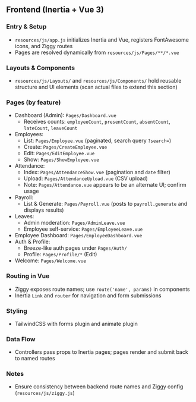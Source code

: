 ## Frontend (Inertia + Vue 3)

### Entry & Setup
- `resources/js/app.js` initializes Inertia and Vue, registers FontAwesome icons, and Ziggy routes
- Pages are resolved dynamically from `resources/js/Pages/**/*.vue`

### Layouts & Components
- `resources/js/Layouts/` and `resources/js/Components/` hold reusable structure and UI elements (scan actual files to extend this section)

### Pages (by feature)
- Dashboard (Admin): `Pages/Dashboard.vue`
  - Receives counts: `employeeCount`, `presentCount`, `absentCount`, `lateCount`, `leaveCount`
- Employees:
  - List: `Pages/Employee.vue` (paginated, search query `?search=`)
  - Create: `Pages/CreateEmployee.vue`
  - Edit: `Pages/EditEmployee.vue`
  - Show: `Pages/ShowEmployee.vue`
- Attendance:
  - Index: `Pages/AttendanceShow.vue` (pagination and `date` filter)
  - Upload: `Pages/AttendanceUpload.vue` (CSV upload)
  - Note: `Pages/Attendance.vue` appears to be an alternate UI; confirm usage
- Payroll:
  - List & Generate: `Pages/Payroll.vue` (posts to `payroll.generate` and displays results)
- Leaves:
  - Admin moderation: `Pages/AdminLeave.vue`
  - Employee self-service: `Pages/EmployeeLeave.vue`
- Employee Dashboard: `Pages/EmployeeDashboard.vue`
- Auth & Profile:
  - Breeze-like auth pages under `Pages/Auth/`
  - Profile: `Pages/Profile/*` (Edit)
- Welcome: `Pages/Welcome.vue`

### Routing in Vue
- Ziggy exposes route names; use `route('name', params)` in components
- Inertia `Link` and `router` for navigation and form submissions

### Styling
- TailwindCSS with forms plugin and animate plugin

### Data Flow
- Controllers pass props to Inertia pages; pages render and submit back to named routes

### Notes
- Ensure consistency between backend route names and Ziggy config (`resources/js/ziggy.js`)